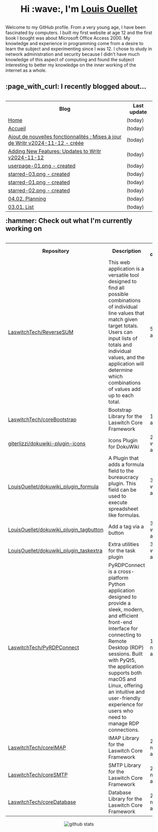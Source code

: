 <div align="center" style="padding: 20px;">
    <h1 style="padding-bottom: 0px; margin-bottom: 32px;">
        Hi :wave:, I'm <a href="https://laswitchtech.com">Louis Ouellet</a>
    </h1>
    <p align="left">
        Welcome to my GitHub profile. From a very young age, I have been fascinated by computers. I built my first website at age 12 and the first book I bought was about Microsoft Office Access 2000. My knowledge and experience in programming come from a desire to learn the subject and experimenting since I was 12. I chose to study in network administration and security because I didn't have much knowledge of this aspect of computing and found the subject interesting to better my knowledge on the inner working of the internet as a whole.
    </p>
    <h2 align="left">
        :page_with_curl: I recently blogged about...
    </h2>
    <table align="left">
        <tr>
            <th>Blog</th>
            <th>Last update</th>
        </tr>
        <tr>
            <td><a href="https://laswitchtech.com/en/index?rev=1731429146&amp;do=diff">Home</a></td>
            <td>(today)</td>
        </tr>
        <tr>
            <td><a href="https://laswitchtech.com/fr/index?rev=1731429059&amp;do=diff">Accueil</a></td>
            <td>(today)</td>
        </tr>
        <tr>
            <td><a href="https://laswitchtech.com/fr/blog/2024/11/12/adding-new-features/updates-to-writr-v2024-11-12?rev=1731428933&amp;do=diff">Ajout de nouvelles fonctionnalités : Mises à jour de Writr v2024-11-12 - créée</a></td>
            <td>(today)</td>
        </tr>
        <tr>
            <td><a href="https://laswitchtech.com/en/blog/2024/11/12/adding-new-features/updates-to-writr-v2024-11-12?rev=1731428811&amp;do=diff">Adding New Features: Updates to Writr v2024-11-12</a></td>
            <td>(today)</td>
        </tr>
        <tr>
            <td><a href="https://laswitchtech.com/?image=en%3Aprojects%3Awritr%3Agallery%3Auserpage-01.png&amp;ns=en%3Aprojects%3Awritr%3Agallery&amp;rev=1731424661&amp;tab_details=history&amp;media_do=diff&amp;do=media">userpage-01.png - created</a></td>
            <td>(today)</td>
        </tr>
        <tr>
            <td><a href="https://laswitchtech.com/?image=en%3Aprojects%3Awritr%3Agallery%3Astarred-03.png&amp;ns=en%3Aprojects%3Awritr%3Agallery&amp;rev=1731424661&amp;tab_details=history&amp;media_do=diff&amp;do=media">starred-03.png - created</a></td>
            <td>(today)</td>
        </tr>
        <tr>
            <td><a href="https://laswitchtech.com/?image=en%3Aprojects%3Awritr%3Agallery%3Astarred-01.png&amp;ns=en%3Aprojects%3Awritr%3Agallery&amp;rev=1731424661&amp;tab_details=history&amp;media_do=diff&amp;do=media">starred-01.png - created</a></td>
            <td>(today)</td>
        </tr>
        <tr>
            <td><a href="https://laswitchtech.com/?image=en%3Aprojects%3Awritr%3Agallery%3Astarred-02.png&amp;ns=en%3Aprojects%3Awritr%3Agallery&amp;rev=1731424661&amp;tab_details=history&amp;media_do=diff&amp;do=media">starred-02.png - created</a></td>
            <td>(today)</td>
        </tr>
        <tr>
            <td><a href="https://laswitchtech.com/en/projects/writr/documentation/04/02/index?rev=1731424289&amp;do=diff">04.02. Planning</a></td>
            <td>(today)</td>
        </tr>
        <tr>
            <td><a href="https://laswitchtech.com/en/projects/writr/documentation/03/01/index?rev=1731375497&amp;do=diff">03.01. List</a></td>
            <td>(today)</td>
        </tr>
    </table>
    <h2 align="left">
        :hammer: Check out what I'm currently working on
    </h2>
    <table align="left">
        <tr>
            <th>Repository</th>
            <th>Description</th>
            <th>Last commit</th>
        </tr>
        <tr>
            <td><a href="https://github.com/LaswitchTech/ReverseSUM">LaswitchTech/ReverseSUM</a></td>
            <td>This web application is a versatile tool designed to find all possible combinations of individual line values that match given target totals. Users can input lists of totals and individual values, and the application will determine which combinations of values add up to each total.</td>
            <td>5 days ago</td>
        </tr>
        <tr>
            <td><a href="https://github.com/LaswitchTech/coreBootstrap">LaswitchTech/coreBootstrap</a></td>
            <td>Bootstrap Library for the Laswitch Core Framework</td>
            <td>1 week ago</td>
        </tr>
        <tr>
            <td><a href="https://github.com/giterlizzi/dokuwiki-plugin-icons">giterlizzi/dokuwiki-plugin-icons</a></td>
            <td>Icons Plugin for DokuWiki</td>
            <td>2 weeks ago</td>
        </tr>
        <tr>
            <td><a href="https://github.com/LouisOuellet/dokuwiki_plugin_formula">LouisOuellet/dokuwiki_plugin_formula</a></td>
            <td>A Plugin that adds a formula field to the bureaucracy plugin. This field can be used to execute spreadsheet like formulas.</td>
            <td>3 weeks ago</td>
        </tr>
        <tr>
            <td><a href="https://github.com/LouisOuellet/dokuwiki_plugin_tagbutton">LouisOuellet/dokuwiki_plugin_tagbutton</a></td>
            <td>Add a tag via a button</td>
            <td>3 weeks ago</td>
        </tr>
        <tr>
            <td><a href="https://github.com/LouisOuellet/dokuwiki_plugin_taskextra">LouisOuellet/dokuwiki_plugin_taskextra</a></td>
            <td>Extra utilities for the task plugin</td>
            <td>3 weeks ago</td>
        </tr>
        <tr>
            <td><a href="https://github.com/LaswitchTech/PyRDPConnect">LaswitchTech/PyRDPConnect</a></td>
            <td>PyRDPConnect is a cross-platform Python application designed to provide a sleek, modern, and efficient front-end interface for connecting to Remote Desktop (RDP) sessions. Built with PyQt5, the application supports both macOS and Linux, offering an intuitive and user-friendly experience for users who need to manage RDP connections.</td>
            <td>1 month ago</td>
        </tr>
        <tr>
            <td><a href="https://github.com/LaswitchTech/coreIMAP">LaswitchTech/coreIMAP</a></td>
            <td>IMAP Library for the Laswitch Core Framework</td>
            <td>2 months ago</td>
        </tr>
        <tr>
            <td><a href="https://github.com/LaswitchTech/coreSMTP">LaswitchTech/coreSMTP</a></td>
            <td>SMTP Library for the Laswitch Core Framework</td>
            <td>2 months ago</td>
        </tr>
        <tr>
            <td><a href="https://github.com/LaswitchTech/coreDatabase">LaswitchTech/coreDatabase</a></td>
            <td>Database Library for the Laswitch Core Framework</td>
            <td>2 months ago</td>
        </tr>
    </table>
    <p align="center">
        <img src="https://github-readme-stats.vercel.app/api?username=LouisOuellet&show_icons=true&rank_icon=github&hide_title=true&theme=holi" alt="github stats">
    </p>
</div>
